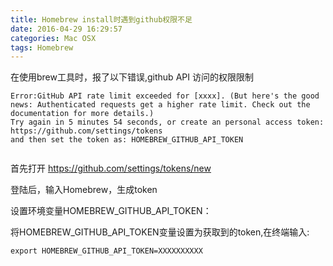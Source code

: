 ```yaml
---
title: Homebrew install时遇到github权限不足
date: 2016-04-29 16:29:57
categories: Mac OSX 
tags: Homebrew
---
```


在使用brew工具时，报了以下错误,github API 访问的权限限制
```
Error:GitHub API rate limit exceeded for [xxxx]. (But here's the good news: Authenticated requests get a higher rate limit. Check out the documentation for more details.)
Try again in 5 minutes 54 seconds, or create an personal access token:
https://github.com/settings/tokens
and then set the token as: HOMEBREW_GITHUB_API_TOKEN
 
```

首先打开  https://github.com/settings/tokens/new

登陆后，输入Homebrew，生成token

设置环境变量HOMEBREW_GITHUB_API_TOKEN：

将HOMEBREW_GITHUB_API_TOKEN变量设置为获取到的token,在终端输入:
```
export HOMEBREW_GITHUB_API_TOKEN=XXXXXXXXXX

```


